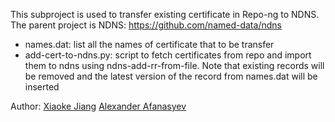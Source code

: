 This subproject is used to transfer existing certificate in Repo-ng to NDNS. The parent project is NDNS: https://github.com/named-data/ndns

 - names.dat: list all the names of certificate that to be transfer
 - add-cert-to-ndns.py: script to fetch certificates from repo and import them to ndns using ndns-add-rr-from-file. Note that existing records
   will be removed and the latest version of the record from names.dat will be inserted

Author:
    [Xiaoke Jiang](http:://netarchlab.tsinghua.edu.cn/~shock/)
    [Alexander Afanasyev](http://lasr.cs.ucla.edu/afanasyev/index.html)
